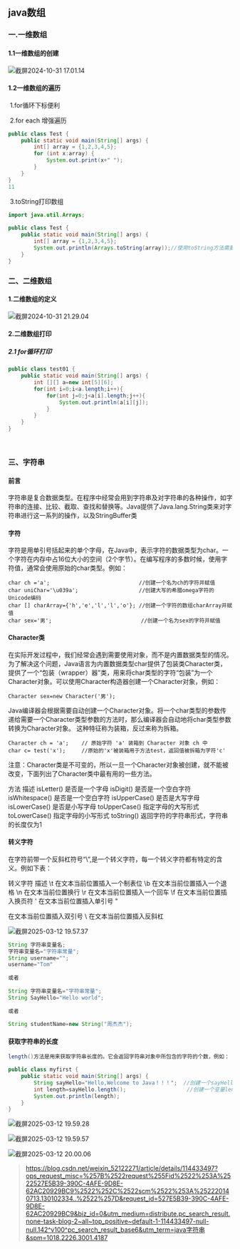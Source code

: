 ## java数组

### 一.一维数组

####      1.1一维数组的创建



![截屏2024-10-31 17.01.14](./assets/%E6%88%AA%E5%B1%8F2024-10-31%2017.01.14-1780407-1780412-1780466.png)

####      1.2一维数组的遍历

​        1.for循环下标便利

​        2.for each 增强遍历

```java
public class Test {
    public static void main(String[] args) {
        int[] array = {1,2,3,4,5};
        for (int x:array) {
            System.out.print(x+" ");
        }
    }
}
11

```

​        3.toString打印数组

```java
import java.util.Arrays;
 
public class Test {
    public static void main(String[] args) {
        int[] array = {1,2,3,4,5};
        System.out.println(Arrays.toString(array));//使用toString方法需要导包，类似C语言中的头文件
    }
}


```

### 二、二维数组

####         1.二维数组的定义

 ![截屏2024-10-31 21.29.04](./assets/%E6%88%AA%E5%B1%8F2024-10-31%2017.01.14-1780407-1780412-1780466.png)

####         2.二维数组打印

#####              2.1 for循环打印

```java
public class test01 {
    public static void main(String[] args) {
        int [][] a=new int[5][6];
        for(int i=0;i<a.length;i++){
            for(int j=0;j<a[i].length;j++){
                System.out.println(a[i][j]);
            }
        }
    }
}

```

​      

### 三、字符串

####   前言

   字符串是复合数据类型。在程序中经常会用到字符串及对字符串的各种操作，如字符串的连接、比较、截取、查找和替换等。Java提供了Java.lang.String类来对字符串进行这一系列的操作，以及StringBuffer类

####  字符

   字符是用单引号括起来的单个字母，在Java中，表示字符的数据类型为char。一个字符在内存中占16位大小的空间（2个字节）。在编写程序的多数时候，使用字符值，通常会使用原始的char类型。例如：

```
char ch ='a';                            //创建一个名为ch的字符并赋值
char uniChar='\u039a';                   //创建大写的希腊omega字符的Unicode编码
char [] charArray={'h','e','l','l','o'}; //创建一个字符的数组charArray并赋值
char sex='男';                            //创建一个名为sex的字符并赋值
```

#### Character类

  在实际开发过程中，我们经常会遇到需要使用对象，而不是内置数据类型的情况。为了解决这个问题，Java语言为内置数据类型char提供了包装类Character类，提供了一个“包装（wrapper）器”类，用来将char类型的字符“包装”为一个Character对象。可以使用Character构造器创建一个Character对象，例如：

```
Character sex=new Character('男');
```

  Java编译器会根据需要自动创建一个Character对象。将一个char类型的参数传递给需要一个Character类型参数的方法时，那么编译器会自动地将char类型参数转换为Character对象。 这种特征称为装箱，反过来称为拆箱。

```
Character ch = 'a';    // 原始字符 'a' 装箱到 Character 对象 ch 中
char c= test('x');     //原始的'x'被装箱用于方法test，返回值被拆箱为字符'c'
```

  

注意：Character类是不可变的，所以一旦一个Character对象被创建，就不能被改变，下面列出了Character类中最有用的一些方法。



方法	描述
isLetter()	是否是一个字母
isDigit()	是否是一个空白字符
isWhitespace()	是否是一个空白字符
isUpperCase()	是否是大写字母
isLowerCase()	是否是小写字母
toUpperCase()	指定字母的大写形式
toLowerCase()	指定字母的小写形式
toString()	返回字符的字符串形式，字符串的长度仅为1

#### 转义字符

  在字符前带一个反斜杠符号“\”,是一个转义字符，每一个转义字符都有特定的含义。例如下表：

转义字符	描述
\t	在文本当前位置插入一个制表位
\b	在文本当前位置插入一个退格
\n	在文本当前位置换行
\r	在文本当前位置插入一个回车
\f	在文本当前位置插入换页符
\'	在文本当前位置插入单引号
\"

  在文本当前位置插入双引号
\\	在文本当前位置插入反斜杠



![截屏2025-03-12 19.57.37](./assets/%E6%88%AA%E5%B1%8F2025-03-12%2019.57.37-1780667.png)

```java
String 字符串变量名;
字符串变量名="字符串常量";
String username="";
username="Tom"
 
或者
 
String 字符串变量名="字符串常量";
String SayHello="Hello world";
 
或者
 
String studentName=new String("周杰杰");
```

#### 获取字符串的长度

```java
length()方法是用来获取字符串长度的。它会返回字符串对象中所包含的字符的个数，例如：

public class myfirst {
	public static void main(String[] args) {
		String sayHello="Hello,Welcome to Java！！！";  //创建一个sayHello字符串并赋值
		int length=sayHello.length();                   //创建一个变量length存放所获取的字符串长度
		System.out.println(length);
	}
}
```

<!--运行结果为：24-->

<!--注意：字符串中的标点或空格在计算字符串长度时，也要包括在内。-->

![截屏2025-03-12 19.59.28](./assets/%E6%88%AA%E5%B1%8F2025-03-12%2019.59.48-1780850.png)

![截屏2025-03-12 19.59.57](./assets/%E6%88%AA%E5%B1%8F2025-03-12%2019.59.57-1780863.png)

![截屏2025-03-12 20.00.06](./assets/%E6%88%AA%E5%B1%8F2025-03-12%2020.00.06.png)

> https://blog.csdn.net/weixin_52122271/article/details/114433497?ops_request_misc=%257B%2522request%255Fid%2522%253A%2522527E5B39-390C-4AFE-9D8E-62AC20929BC9%2522%252C%2522scm%2522%253A%252220140713.130102334..%2522%257D&request_id=527E5B39-390C-4AFE-9D8E-62AC20929BC9&biz_id=0&utm_medium=distribute.pc_search_result.none-task-blog-2~all~top_positive~default-1-114433497-null-null.142^v100^pc_search_result_base6&utm_term=java字符串&spm=1018.2226.3001.4187